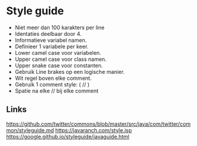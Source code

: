 # Style guide
- Niet meer dan 100 karakters per line
- Identaties deelbaar door 4. 
- Informatieve variabel namen.
- Definieer 1 variabele per keer.
- Lower camel case voor variabelen.
- Upper camel case voor class namen.
- Upper snake case voor constanten.
- Gebruik Line brakes op een logische manier. 
- Wit regel boven elke comment.
- Gebruik 1 comment style: ( // )
- Spatie na elke // bij elke comment



## Links
https://github.com/twitter/commons/blob/master/src/java/com/twitter/common/styleguide.md
https://javaranch.com/style.jsp
https://google.github.io/styleguide/javaguide.html
